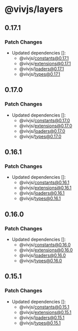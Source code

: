 # @vivjs/layers

## 0.17.1

### Patch Changes

- Updated dependencies []:
  - @vivjs/constants@0.17.1
  - @vivjs/extensions@0.17.1
  - @vivjs/loaders@0.17.1
  - @vivjs/types@0.17.1

## 0.17.0

### Patch Changes

- Updated dependencies []:
  - @vivjs/constants@0.17.0
  - @vivjs/extensions@0.17.0
  - @vivjs/loaders@0.17.0
  - @vivjs/types@0.17.0

## 0.16.1

### Patch Changes

- Updated dependencies []:
  - @vivjs/constants@0.16.1
  - @vivjs/extensions@0.16.1
  - @vivjs/loaders@0.16.1
  - @vivjs/types@0.16.1

## 0.16.0

### Patch Changes

- Updated dependencies []:
  - @vivjs/constants@0.16.0
  - @vivjs/extensions@0.16.0
  - @vivjs/loaders@0.16.0
  - @vivjs/types@0.16.0

## 0.15.1

### Patch Changes

- Updated dependencies []:
  - @vivjs/constants@0.15.1
  - @vivjs/extensions@0.15.1
  - @vivjs/loaders@0.15.1
  - @vivjs/types@0.15.1
